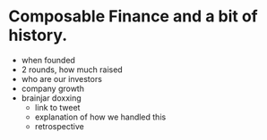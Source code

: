 # Composable Finance and a bit of history.

- when founded
- 2 rounds, how much raised
- who are our investors
- company growth
- brainjar doxxing
    - link to tweet
    - explanation of how we handled this
    - retrospective
